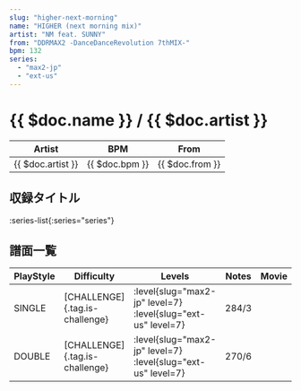 ```yaml
---
slug: "higher-next-morning"
name: "HIGHER (next morning mix)"
artist: "NM feat. SUNNY"
from: "DDRMAX2 -DanceDanceRevolution 7thMIX-"
bpm: 132
series:
  - "max2-jp"
  - "ext-us"
---
```


# {{ $doc.name }} / {{ $doc.artist }}

|Artist|BPM|From|
|------|---|----|
|{{ $doc.artist }}|{{ $doc.bpm }}|{{ $doc.from }}|

## 収録タイトル

:series-list{:series="series"}

## 譜面一覧

|PlayStyle|Difficulty|Levels|Notes|Movie|
|---------|----------|------|-----|-----|
|SINGLE|[CHALLENGE]{.tag.is-challenge}|<div class="field is-grouped is-grouped-multiline">:level{slug="max2-jp" level=7} :level{slug="ext-us" level=7}</div>|284/3||
|DOUBLE|[CHALLENGE]{.tag.is-challenge}|<div class="field is-grouped is-grouped-multiline">:level{slug="max2-jp" level=7} :level{slug="ext-us" level=7}</div>|270/6||
